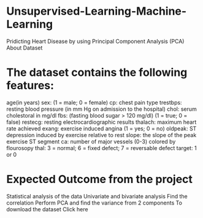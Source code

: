 # Unsupervised-Learning-Machine-Learning
Pridicting Heart Disease by using Principal Component Analysis (PCA)
About Dataset

# The dataset contains the following features:

age(in years)
sex: (1 = male; 0 = female)
cp: chest pain type
trestbps: resting blood pressure (in mm Hg on admission to the hospital)
chol: serum cholestoral in mg/dl
fbs: (fasting blood sugar > 120 mg/dl) (1 = true; 0 = false)
restecg: resting electrocardiographic results
thalach: maximum heart rate achieved
exang: exercise induced angina (1 = yes; 0 = no)
oldpeak: ST depression induced by exercise relative to rest
slope: the slope of the peak exercise ST segment
ca: number of major vessels (0-3) colored by flourosopy
thal: 3 = normal; 6 = fixed defect; 7 = reversable defect
target: 1 or 0

# Expected Outcome from the project

Statistical analysis of the data
Univariate and bivariate analysis
Find the correlation
Perform PCA and find the variance from 2 components
To download the dataset Click here
